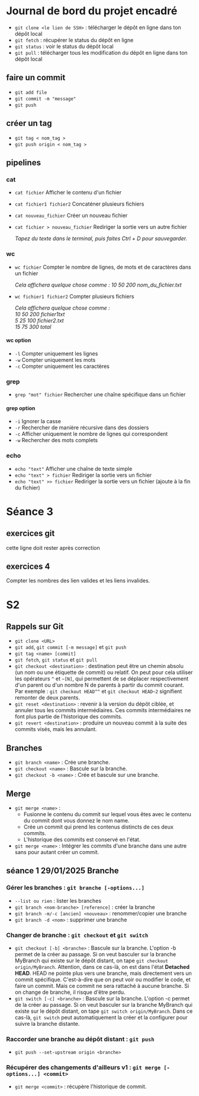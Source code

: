 # Journal de bord du projet encadré

- `git clone <le lien de SSH>` : télécharger le dépôt en ligne dans ton dépôt local
- `git fetch` : récupérer le status du dépôt en ligne
- `git status` : voir le status du dépôt local
- `git pull` :  télécharger tous les modification du dépôt en ligne dans ton dépôt local

## faire un commit

- `git add file`
- `git commit -m "message"`
- `git push`

## créer un tag

- `git tag < nom_tag >`
- `git push origin < nom_tag >`

## pipelines

### cat

- `cat fichier` Afficher le contenu d'un fichier
- `cat fichier1 fichier2` Concaténer plusieurs fichiers
- `cat nouveau_fichier` Créer un nouveau fichier
- `cat fichier > nouveau_fichier` Rediriger la sortie vers un autre fichier

  *Tapez du texte dans le terminal, puis faites Ctrl + D pour sauvegarder.*

### wc

- `wc fichier` Compter le nombre de lignes, de mots et de caractères dans un fichier

  *Cela affichera quelque chose comme : 10 50 200 nom_du_fichier.txt*
- `wc fichier1 fichier2` Compter plusieurs fichiers

  *Cela affichera quelque chose comme :*  
  *10  50 200 fichier1txt*  
  *5  25 100 fichier2.txt*  
  *15  75 300 total*

#### wc option

- `-l` Compter uniquement les lignes
- `-w` Compter uniquement les mots
- `-c` Compter uniquement les caractères

### grep

- `grep "mot" fichier` Rechercher une chaîne spécifique dans un fichier

#### grep option

- `-i` Ignorer la casse
- `-r` Rechercher de manière récursive dans des dossiers
- `-c` Afficher uniquement le nombre de lignes qui correspondent
- `-w` Rechercher des mots complets

### echo

- `echo "text"` Afficher une chaîne de texte simple
- `echo "text" > fichier` Rediriger la sortie vers un fichier
- `echo "text" >> fichier` Rediriger la sortie vers un fichier (ajoute à la fin du fichier)

# Séance 3
## exercices git
cette ligne doit rester après correction

## exercices 4
Compter les nombres des lien valides et les liens invalides.

# S2

## Rappels sur Git

- `git clone <URL>`
- `git add`, `git commit [-m message]` et `git push`
- `git tag <name> [commit]`
- `git fetch`, `git status` et `git pull`
- `git checkout <destination>` : destination peut être un chemin absolu (un nom ou une étiquette de commit) ou relatif.
On peut pour cela utiliser les opérateurs `^` et `~[N]`, qui permettent de se déplacer respectivement d'un parent ou d'un nombre N de parents à partir du commit courant.
Par exemple : `git checkout HEAD^^` et `git checkout HEAD~2` signifient remonter de deux parents.
- `git reset <destination>` : revenir à la version du dépôt ciblée, et annuler tous les commits intermédiaires. Ces commits intermédiaires ne font plus partie de l'historique des commits.
- `git revert <destination>` : produire un nouveau commit à la suite des commits visés, mais les annulant.

## Branches

- `git branch <name>` : Crée une branche.
- `git checkout <name>` : Bascule sur la branche.
- `git checkout -b <name>` : Crée et bascule sur une branche.

## Merge

- `git merge <name>` :
  - Fusionne le contenu du commit sur lequel vous êtes avec le contenu du commit dont vous donnez le nom name.
  - Crée un commit qui prend les contenus distincts de ces deux commits.
  - L'historique des commits est conservé en l'état.
- `git merge <name>` : Intégrer les commits d'une branche dans une autre sans pour autant créer un commit.

## séance 1 29/01/2025 Branche

### Gérer les branches : `git branche [-options...]`

- `--list ou rien` : lister les branches
- `git branch <nom-branche> [reference]` : créer la branche
- `git branch -m/-c [ancien] <nouveau>` : renommer/copier une branche
- `git branch -d <nom>` : supprimer une branche

### Changer de branche : `git checkout` et `git switch`

- `git checkout [-b] <branche>` : Bascule sur la branche. L'option -b permet de la créer au passage.
  Si on veut basculer sur la branche MyBranch qui existe sur le dépôt distant, on tape `git checkout origin/MyBranch`.
  Attention, dans ce cas-là, on est dans l'état **Detached HEAD**. HEAD ne pointe plus vers une branche, mais directement vers un commit spécifique. C'est-à-dire que on peut voir ou modifier le code, et faire un commit. Mais ce commit ne sera rattaché à aucune branche. Si on change de branche, il risque d'être perdu.
- `git switch [-c] <branche>` : Bascule sur la branche. L'option -c permet de la créer au passage.
  Si on veut basculer sur la branche MyBranch qui existe sur le dépôt distant, on tape `git switch origin/MyBranch`.
  Dans ce cas-là, `git switch` peut automatiquement la créer et la configurer pour suivre la branche distante.

### Raccorder une branche au dépôt distant : `git push`

- `git push --set-upstream origin <branche>`

### Récupérer des changements d'ailleurs v1 : `git merge [-options...] <commit>`

- `git merge <commit>` : récupère l'historique de commit.
